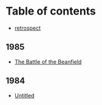 # Table of contents

* [retrospect](README.md)

## 1985

* [The Battle of the Beanfield](1985/the-battle-of-the-beanfield.md)

## 1984

* [Untitled](1984/untitled.md)

